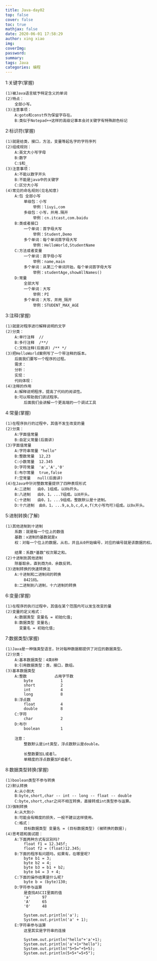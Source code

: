 ```yaml
---
title: Java-day02
top: false
cover: false
toc: true
mathjax: false
date: 2020-06-01 17:58:29
author: xing xiao
img:
coverImg:
password:
summary:
tags: Java
categories: 编程
---
```

1:关键字(掌握)  

	(1)被Java语言赋予特定含义的单词
	(2)特点：
		全部小写。
	(3)注意事项：
		A:goto和const作为保留字存在。
		B:类似于Notepad++这样的高级记事本会对关键字有特殊颜色标记

2:标识符(掌握)  

	(1)就是给类，接口，方法，变量等起名字的字符序列
	(2)组成规则：
		A:英文大小写字母
		B:数字
		C:$和_
	(3)注意事项：
		A:不能以数字开头
		B:不能是java中的关键字
		C:区分大小写
	(4)常见的命名规则(见名知意)
		A:包	全部小写
			单级包：小写
				举例：liuyi,com
			多级包：小写，并用.隔开
				举例：cn.itcast,com.baidu				
		B:类或者接口
			一个单词：首字母大写
				举例：Student,Demo
			多个单词：每个单词首字母大写
				举例：HelloWorld,StudentName
		C:方法或者变量
			一个单词：首字母小写
				举例：name,main
			多个单词：从第二个单词开始，每个单词首字母大写
				举例：studentAge,showAllNames()
		D:常量
			全部大写
			一个单词：大写
				举例：PI
			多个单词：大写，并用_隔开
				举例：STUDENT_MAX_AGE

3:注释(掌握)  

	(1)就是对程序进行解释说明的文字
	(2)分类：
		A:单行注释	//
		B:多行注释	/**/
		C:文档注释(后面讲) /** */
	(3)把HelloWorld案例写了一个带注释的版本。
		后面我们要写一个程序的过程。
		需求：
		分析：
		实现：
		代码体现：
	(4)注释的作用
		A:解释说明程序，提高了代码的阅读性。
		B:可以帮助我们调试程序。
			后面我们会讲解一个更高端的一个调试工具

4:常量(掌握)  

	(1)在程序执行的过程中，其值不发生改变的量
	(2)分类：
		A:字面值常量
		B:自定义常量(后面讲)
	(3)字面值常量
		A:字符串常量 "hello"
		B:整数常量	12,23
		C:小数常量	12.345
		D:字符常量	'a','A','0'
		E:布尔常量	true,false
		F:空常量	null(后面讲)
	(4)在Java中针对整数常量提供了四种表现形式
		A:二进制	由0，1组成。以0b开头。
		B:八进制	由0，1，...7组成。以0开头。
		C:十进制	由0，1，...9组成。整数默认是十进制。
		D:十六进制	由0，1，...9,a,b,c,d,e,f(大小写均可)组成。以0x开头。

5:进制转换(了解)  

	(1)其他进制到十进制
		系数：就是每一个位上的数值
		基数：x进制的基数就是x
		权：对每一个位上的数据，从右，并且从0开始编号，对应的编号就是该数据的权。
		
		结果：系数*基数^权次幂之和。
	(2)十进制到其他进制
		除基取余，直到商为0，余数反转。
	(3)进制转换的快速转换法
		A:十进制和二进制间的转换
			8421码。
		B:二进制到八进制，十六进制的转换

6:变量(掌握)  

	(1)在程序的执行过程中，其值在某个范围内可以发生改变的量
	(2)变量的定义格式：
		A:数据类型 变量名 = 初始化值;
		B:数据类型 变量名;
		  变量名 = 初始化值;

7:数据类型(掌握)  

	(1)Java是一种强类型语言，针对每种数据都提供了对应的数据类型。
	(2)分类：
		A:基本数据类型：4类8种
		B:引用数据类型：类，接口，数组。
	(3)基本数据类型
		A:整数			占用字节数
			byte			1
			short			2
			int 			4
			long			8
		B:浮点数
			float			4
			double			8
		C:字符
			char			2
		D:布尔
			boolean			1
			
		注意：
			整数默认是int类型，浮点数默认是double。
			
			长整数要加L或者l。
			单精度的浮点数要加F或者f。

8:数据类型转换(掌握)  

	(1)boolean类型不参与转换
	(2)默认转换
		A:从小到大
		B:byte,short,char -- int -- long -- float -- double
		C:byte,short,char之间不相互转换，直接转成int类型参与运算。
	(3)强制转换
		A:从大到小
		B:可能会有精度的损失，一般不建议这样使用。
		C:格式：
			目标数据类型 变量名 = (目标数据类型) (被转换的数据);
	(4)思考题和面试题：
		A:下面两种方式有区别吗?
			float f1 = 12.345f;
			float f2 = (float)12.345;
		B:下面的程序有问题吗，如果有，在哪里呢?
			byte b1 = 3;
			byte b2 = 4;
			byte b3 = b1 + b2;
			byte b4 = 3 + 4;
		C:下面的操作结果是什么呢?
			byte b = (byte)130;
		D:字符参与运算
			是查找ASCII里面的值
			'a'		97
			'A'		65
			'0'		48
			
			System.out.println('a');
			System.out.println('a' + 1);
		E:字符串参与运算
			这里其实是字符串的连接
			
			System.out.println("hello"+'a'+1);
			System.out.println('a'+1+"hello");
			System.out.println("5+5="+5+5);
			System.out.println(5+5+"=5+5");